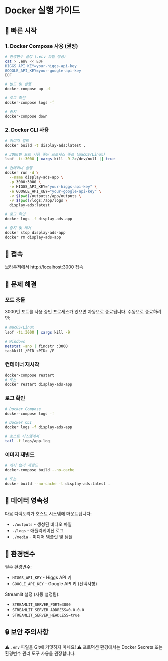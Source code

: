 # Docker 실행 가이드

## 🐳 빠른 시작

### 1. Docker Compose 사용 (권장)

```bash
# 환경변수 설정 (.env 파일 생성)
cat > .env << EOF
HIGGS_API_KEY=your-higgs-api-key
GOOGLE_API_KEY=your-google-api-key
EOF

# 빌드 및 실행
docker-compose up -d

# 로그 확인
docker-compose logs -f

# 중지
docker-compose down
```

### 2. Docker CLI 사용

```bash
# 이미지 빌드
docker build -t display-ads:latest .

# 3000번 포트 사용 중인 프로세스 종료 (macOS/Linux)
lsof -ti:3000 | xargs kill -9 2>/dev/null || true

# 컨테이너 실행
docker run -d \
  --name display-ads-app \
  -p 3000:3000 \
  -e HIGGS_API_KEY="your-higgs-api-key" \
  -e GOOGLE_API_KEY="your-google-api-key" \
  -v $(pwd)/outputs:/app/outputs \
  -v $(pwd)/logs:/app/logs \
  display-ads:latest

# 로그 확인
docker logs -f display-ads-app

# 중지 및 제거
docker stop display-ads-app
docker rm display-ads-app
```

## 📍 접속

브라우저에서 http://localhost:3000 접속

## 🔧 문제 해결

### 포트 충돌
3000번 포트를 사용 중인 프로세스가 있으면 자동으로 종료됩니다.
수동으로 종료하려면:

```bash
# macOS/Linux
lsof -ti:3000 | xargs kill -9

# Windows
netstat -ano | findstr :3000
taskkill /PID <PID> /F
```

### 컨테이너 재시작
```bash
docker-compose restart
# 또는
docker restart display-ads-app
```

### 로그 확인
```bash
# Docker Compose
docker-compose logs -f

# Docker CLI
docker logs -f display-ads-app

# 호스트 시스템에서
tail -f logs/app.log
```

### 이미지 재빌드
```bash
# 캐시 없이 재빌드
docker-compose build --no-cache

# 또는
docker build --no-cache -t display-ads:latest .
```

## 💾 데이터 영속성

다음 디렉토리가 호스트 시스템에 마운트됩니다:
- `./outputs` - 생성된 비디오 파일
- `./logs` - 애플리케이션 로그
- `./media` - 미디어 템플릿 및 샘플

## 🎯 환경변수

필수 환경변수:
- `HIGGS_API_KEY` - Higgs API 키
- `GOOGLE_API_KEY` - Google API 키 (선택사항)

Streamlit 설정 (자동 설정됨):
- `STREAMLIT_SERVER_PORT=3000`
- `STREAMLIT_SERVER_ADDRESS=0.0.0.0`
- `STREAMLIT_SERVER_HEADLESS=true`

## 🔒 보안 주의사항

⚠️ `.env` 파일을 Git에 커밋하지 마세요!
⚠️ 프로덕션 환경에서는 Docker Secrets 또는 환경변수 관리 도구 사용을 권장합니다.
